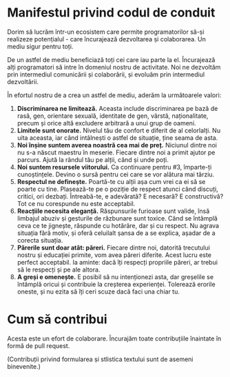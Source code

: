 Manifestul privind codul de conduit
===================================

Dorim să lucrăm într-un ecosistem care permite programatorilor să-ṣi realizeze potenṭialul - care încurajează dezvoltarea ṣi colaborarea. Un mediu sigur pentru toți.

De un astfel de mediu beneficiază toți cei care iau parte la el. Încurajează alți programatori să intre în domeniul nostru de activitate. Noi ne dezvoltăm prin intermediul comunicării ṣi colaborării, ṣi evoluăm prin intermediul dezvoltării.

În efortul nostru de a crea un astfel de mediu, aderăm la următoarele valori:

1. **Discriminarea ne limitează.** Aceasta include discriminarea pe bază de rasă, gen, orientare sexuală, identitate de gen, vârstă, naționalitate, precum și orice altă excludere arbitrară a unui grup de oameni.
2. **Limitele sunt onorate.** Nivelul tău de confort e diferit de al celorlalți. Nu uita aceasta, iar când intâlneṣti o astfel de situație, ține seama de asta.
3. **Noi  înṣine suntem averea noastră cea mai de preț.** Niciunul dintre noi nu s-a născut maestru în meserie. Fiecare dintre noi a primit ajutor pe parcurs. Ajută la rândul tău pe alții, când ṣi unde poți.
4. **Noi suntem resursele viitorului.** Ca continuare pentru #3, împarte-ți cunoștințele. Devino o sursă pentru cei care se vor alătura mai târziu.
5. **Respectul ne defineṣte.** Poartă-te cu alții aṣa cum vrei ca ei să se poarte cu tine. Plasează-te pe o poziție de respect atunci când discuți, critici, ori dezbați. Întreabă-te, e adevărată? E necesară? E constructivă? Tot ce nu corespunde nu este acceptabil.
6. **Reacțiile necesita eleganță.** Răspunsurile furioase sunt valide, însă limbajul abuziv ṣi gesturile de răzbunare sunt toxice. Când se întâmplă ceva ce te jignește, răspunde cu hotărâre, dar ṣi cu respect. Nu agrava situația fără motiv, ṣi oferă  celuilalt ṣansa de a se explica, așadar de a corecta situația.
7. **Părerile sunt doar atât: păreri.** Fiecare dintre noi, datorită trecutului nostru ṣi educației primite, vom avea păreri diferite. Acest lucru este perfect acceptabil. Ia aminte: dacă îți respecți propriile păreri, ar trebui să le respecți și pe ale altora.
8. **A greși e omenește.** E posibil să nu intenționezi asta, dar greșelile se întâmplă oricui și contribuie la creșterea experienței. Tolerează erorile oneste, și nu ezita să îți ceri scuze dacă faci una chiar tu.

Cum să contribui
=================

Acesta este un efort de colaborare. Încurajăm toate contribuțiile înaintate în formă de pull request.

(Contribuții privind formularea ṣi stlistica textului sunt de asemeni binevenite.)
